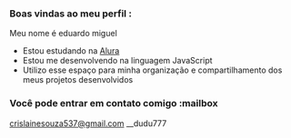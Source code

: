 ### Boas vindas ao meu perfil :

Meu nome é eduardo miguel

- Estou estudando na [Alura](https://www.alura.com.br)
- Estou me desenvolvendo na linguagem JavaScript
- Utilizo esse espaço para minha organização e compartilhamento dos meus projetos desenvolvidos

### Você pode entrar em contato comigo :mailbox

crislainesouza537@gmail.com
__dudu777
